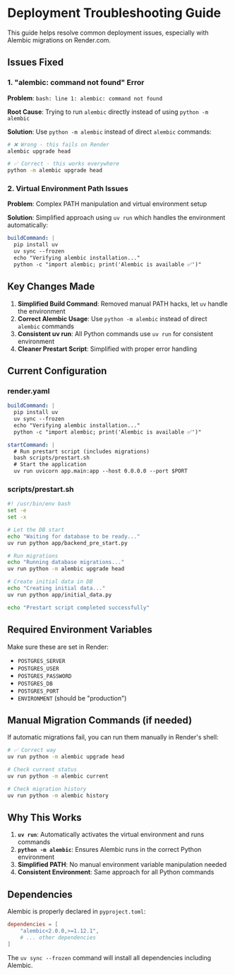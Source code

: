 # Deployment Troubleshooting Guide

This guide helps resolve common deployment issues, especially with Alembic migrations on Render.com.

## Issues Fixed

### 1. "alembic: command not found" Error

**Problem**: `bash: line 1: alembic: command not found`

**Root Cause**: Trying to run `alembic` directly instead of using `python -m alembic`

**Solution**: Use `python -m alembic` instead of direct `alembic` commands:

```bash
# ❌ Wrong - this fails on Render
alembic upgrade head

# ✅ Correct - this works everywhere
python -m alembic upgrade head
```

### 2. Virtual Environment Path Issues

**Problem**: Complex PATH manipulation and virtual environment setup

**Solution**: Simplified approach using `uv run` which handles the environment automatically:

```yaml
buildCommand: |
  pip install uv
  uv sync --frozen
  echo "Verifying alembic installation..."
  python -c "import alembic; print('Alembic is available ✅')"
```

## Key Changes Made

1. **Simplified Build Command**: Removed manual PATH hacks, let `uv` handle the environment
2. **Correct Alembic Usage**: Use `python -m alembic` instead of direct `alembic` commands
3. **Consistent uv run**: All Python commands use `uv run` for consistent environment
4. **Cleaner Prestart Script**: Simplified with proper error handling

## Current Configuration

### render.yaml
```yaml
buildCommand: |
  pip install uv
  uv sync --frozen
  echo "Verifying alembic installation..."
  python -c "import alembic; print('Alembic is available ✅')"

startCommand: |
  # Run prestart script (includes migrations)
  bash scripts/prestart.sh
  # Start the application
  uv run uvicorn app.main:app --host 0.0.0.0 --port $PORT
```

### scripts/prestart.sh
```bash
#! /usr/bin/env bash
set -e
set -x

# Let the DB start
echo "Waiting for database to be ready..."
uv run python app/backend_pre_start.py

# Run migrations
echo "Running database migrations..."
uv run python -m alembic upgrade head

# Create initial data in DB
echo "Creating initial data..."
uv run python app/initial_data.py

echo "Prestart script completed successfully"
```

## Required Environment Variables

Make sure these are set in Render:
- `POSTGRES_SERVER`
- `POSTGRES_USER` 
- `POSTGRES_PASSWORD`
- `POSTGRES_DB`
- `POSTGRES_PORT`
- `ENVIRONMENT` (should be "production")

## Manual Migration Commands (if needed)

If automatic migrations fail, you can run them manually in Render's shell:

```bash
# ✅ Correct way
uv run python -m alembic upgrade head

# Check current status
uv run python -m alembic current

# Check migration history
uv run python -m alembic history
```

## Why This Works

1. **`uv run`**: Automatically activates the virtual environment and runs commands
2. **`python -m alembic`**: Ensures Alembic runs in the correct Python environment
3. **Simplified PATH**: No manual environment variable manipulation needed
4. **Consistent Environment**: Same approach for all Python commands

## Dependencies

Alembic is properly declared in `pyproject.toml`:
```toml
dependencies = [
    "alembic<2.0.0,>=1.12.1",
    # ... other dependencies
]
```

The `uv sync --frozen` command will install all dependencies including Alembic.
